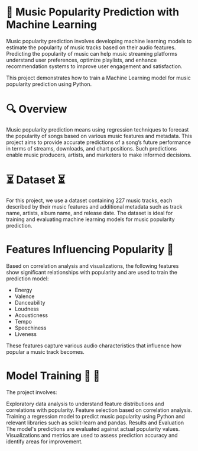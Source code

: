 # 🧐 Music Popularity Prediction with Machine Learning

Music popularity prediction involves developing machine learning models to estimate the popularity of music tracks based on their audio features. Predicting the popularity of music can help music streaming platforms understand user preferences, optimize playlists, and enhance recommendation systems to improve user engagement and satisfaction.

This project demonstrates how to train a Machine Learning model for music popularity prediction using Python.

# 🔍 Overview

Music popularity prediction means using regression techniques to forecast the popularity of songs based on various music features and metadata. This project aims to provide accurate predictions of a song’s future performance in terms of streams, downloads, and chart positions. Such predictions enable music producers, artists, and marketers to make informed decisions.

# ⏳ Dataset ⏳

For this project, we use a dataset containing 227 music tracks, each described by their music features and additional metadata such as track name, artists, album name, and release date. The dataset is ideal for training and evaluating machine learning models for music popularity prediction.

# Features Influencing Popularity 🌟
Based on correlation analysis and visualizations, the following features show significant relationships with popularity and are used to train the prediction model:

- Energy  
- Valence  
- Danceability  
- Loudness  
- Acousticness  
- Tempo  
- Speechiness  
- Liveness  

These features capture various audio characteristics that influence how popular a music track becomes.

# Model Training 🤖 🧠
The project involves:

Exploratory data analysis to understand feature distributions and correlations with popularity.
Feature selection based on correlation analysis.
Training a regression model to predict music popularity using Python and relevant libraries such as scikit-learn and pandas.
Results and Evaluation
The model's predictions are evaluated against actual popularity values. Visualizations and metrics are used to assess prediction accuracy and identify areas for improvement.
